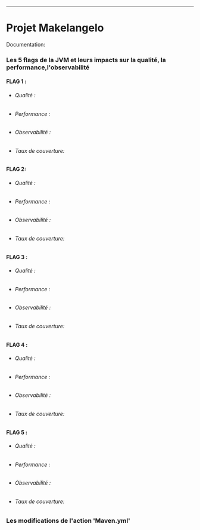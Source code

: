 ******
# Projet Makelangelo


Documentation:

### Les 5 flags de la JVM et leurs impacts sur la qualité, la performance,l'observabilité

#### FLAG 1 : 
- ###### Qualité :
- ###### Performance : 
- ###### Observabilité :
- ###### Taux de couverture:

#### FLAG 2: 
- ###### Qualité :
- ###### Performance : 
- ###### Observabilité :
- ###### Taux de couverture:

#### FLAG 3 : 
- ###### Qualité :
- ###### Performance : 
- ###### Observabilité :
- ###### Taux de couverture:

#### FLAG 4 : 
- ###### Qualité :
- ###### Performance : 
- ###### Observabilité : 
- ###### Taux de couverture:
  
#### FLAG 5 : 
- ###### Qualité :
- ###### Performance : 
- ###### Observabilité : 
- ###### Taux de couverture:

### Les modifications de l'action 'Maven.yml'




